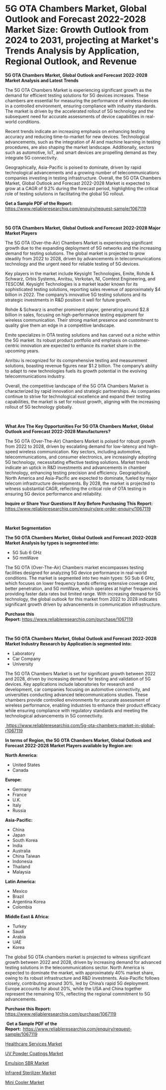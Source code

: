 <p><h1>5G OTA Chambers Market, Global Outlook and Forecast 2022-2028 Market Size: Growth Outlook from 2024 to 2031, projecting at Market's Trends Analysis by Application, Regional Outlook, and Revenue</h1></p><p><strong>5G OTA Chambers Market, Global Outlook and Forecast 2022-2028 Market Analysis and Latest Trends</strong></p>
<p><p>The 5G OTA Chambers Market is experiencing significant growth as the demand for efficient testing solutions for 5G devices increases. These chambers are essential for measuring the performance of wireless devices in a controlled environment, ensuring compliance with industry standards. The market is driven by the accelerated rollout of 5G technology and the subsequent need for accurate assessments of device capabilities in real-world conditions. </p><p>Recent trends indicate an increasing emphasis on enhancing testing accuracy and reducing time-to-market for new devices. Technological advancements, such as the integration of AI and machine learning in testing procedures, are also shaping the market landscape. Additionally, sectors such as automotive, IoT, and smart devices are propelling demand as they integrate 5G connectivity. </p><p>Geographically, Asia-Pacific is poised to dominate, driven by rapid technological advancements and a growing number of telecommunications companies investing in testing infrastructure. Overall, the 5G OTA Chambers Market, Global Outlook and Forecast 2022-2028 Market is expected to grow at a CAGR of 9.2% during the forecast period, highlighting the critical role of testing solutions in facilitating the global 5G rollout.</p></p>
<p><strong>Get a Sample PDF of the Report:&nbsp;</strong> <a href="https://www.reliableresearchiq.com/enquiry/request-sample/1067119">https://www.reliableresearchiq.com/enquiry/request-sample/1067119</a></p>
<p>&nbsp;</p>
<p><strong>5G OTA Chambers Market, Global Outlook and Forecast 2022-2028 Major Market Players</strong></p>
<p><p>The 5G OTA (Over-the-Air) Chambers Market is experiencing significant growth due to the expanding deployment of 5G networks and the increasing demand for testing solutions. The global market is projected to grow steadily from 2022 to 2028, driven by advancements in telecommunications technology and the urgent need for reliable testing of 5G devices.</p><p>Key players in the market include Keysight Technologies, Emite, Rohde & Schwarz, Orbis Systems, Anritsu, Verkotan, NI, Comtest Engineering, and TESCOM. Keysight Technologies is a market leader known for its sophisticated testing solutions, reporting sales revenue of approximately $4 billion in 2022. The company’s innovative 5G testing solutions and its strategic investments in R&D position it well for future growth.</p><p>Rohde & Schwarz is another prominent player, generating around $2.8 billion in sales, focusing on high-performance testing equipment for wireless communication. Their strong market presence and commitment to quality give them an edge in a competitive landscape.</p><p>Emite specializes in OTA testing solutions and has carved out a niche within the 5G market. Its robust product portfolio and emphasis on customer-centric innovation are expected to enhance its market share in the upcoming years.</p><p>Anritsu is recognized for its comprehensive testing and measurement solutions, boasting revenue figures near $1.2 billion. The company’s ability to adapt to new technologies fuels its growth potential in the evolving telecommunications industry.</p><p>Overall, the competitive landscape of the 5G OTA Chambers Market is characterized by rapid innovation and strategic partnerships. As companies continue to strive for technological excellence and expand their testing capabilities, the market is set for robust growth, aligning with the increasing rollout of 5G technology globally.</p></p>
<p>&nbsp;</p>
<p><strong>What Are The Key Opportunities For 5G OTA Chambers Market, Global Outlook and Forecast 2022-2028 Manufacturers?</strong></p>
<p><p>The 5G OTA (Over-The-Air) Chambers Market is poised for robust growth from 2022 to 2028, driven by escalating demand for low-latency and high-speed wireless communication. Key sectors, including automotive, telecommunications, and consumer electronics, are increasingly adopting 5G technology, necessitating effective testing solutions. Market trends indicate an uptick in R&D investments and advancements in chamber technology, enhancing testing precision and efficiency. Geographically, North America and Asia-Pacific are expected to dominate, fueled by major telecom infrastructure developments. By 2028, the market is projected to witness substantial CAGR, reflecting the critical role of OTA testing in ensuring 5G device performance and reliability.</p></p>
<p><strong>Inquire or Share Your Questions If Any Before Purchasing This Report:</strong> <a href="https://www.reliableresearchiq.com/enquiry/pre-order-enquiry/1067119">https://www.reliableresearchiq.com/enquiry/pre-order-enquiry/1067119</a></p>
<p>&nbsp;</p>
<p><strong>Market Segmentation</strong></p>
<p><strong>The 5G OTA Chambers Market, Global Outlook and Forecast 2022-2028 Market Analysis by types is segmented into:</strong></p>
<p><ul><li>5G Sub 6 GHz</li><li>5G mmWave</li></ul></p>
<p><p>The 5G OTA (Over-The-Air) Chambers market encompasses testing facilities designed for analyzing 5G device performance in real-world conditions. The market is segmented into two main types: 5G Sub 6 GHz, which focuses on lower frequency bands offering extensive coverage and better penetration, and 5G mmWave, which operates at higher frequencies providing faster data rates but limited range. With increasing demand for 5G technology, the global outlook for this market from 2022 to 2028 indicates significant growth driven by advancements in communication infrastructure.</p></p>
<p><strong>Purchase this Report:&nbsp;</strong><a href="https://www.reliableresearchiq.com/purchase/1067119">https://www.reliableresearchiq.com/purchase/1067119</a></p>
<p>&nbsp;</p>
<p><strong>The 5G OTA Chambers Market, Global Outlook and Forecast 2022-2028 Market Industry Research by Application is segmented into:</strong></p>
<p><ul><li>Laboratory</li><li>Car Company</li><li>University</li></ul></p>
<p><p>The 5G OTA Chambers Market is set for significant growth between 2022 and 2028, driven by increasing demand for testing and validation of 5G devices. Key applications include laboratories for research and development, car companies focusing on automotive connectivity, and universities conducting advanced telecommunications studies. These chambers provide controlled environments for accurate assessment of wireless performance, enabling industries to enhance their product efficacy while ensuring compliance with regulatory standards and meeting the technological advancements in 5G connectivity.</p></p>
<p><a href="https://www.reliableresearchiq.com/5g-ota-chambers-market-in-global-r1067119">&nbsp;https://www.reliableresearchiq.com/5g-ota-chambers-market-in-global-r1067119</a></p>
<p><strong>In terms of Region, the 5G OTA Chambers Market, Global Outlook and Forecast 2022-2028 Market Players available by Region are:</strong></p>
<p>
    <p> <strong> North America: </strong>
        <ul>
            <li>United States</li>
            <li>Canada</li>
        </ul>
        </p> 
    <p> <strong> Europe: </strong>
        <ul>
            <li>Germany</li>
            <li>France</li>
            <li>U.K.</li>
            <li>Italy</li>
            <li>Russia</li>
        </ul>
        </p> 
    <p> <strong> Asia-Pacific: </strong>
        <ul>
            <li>China</li>
            <li>Japan</li>
            <li>South Korea</li>
            <li>India</li>
            <li>Australia</li>
            <li>China Taiwan</li>
            <li>Indonesia</li>
            <li>Thailand</li>
            <li>Malaysia</li>
        </ul>
        </p> 
    <p> <strong> Latin America: </strong>
        <ul>
            <li>Mexico</li>
            <li>Brazil</li>
            <li>Argentina Korea</li>
            <li>Colombia</li>
        </ul>
        </p> 
    <p> <strong> Middle East & Africa: </strong>
        <ul>
            <li>Turkey</li>
            <li>Saudi</li>
            <li>Arabia</li>
            <li>UAE</li>
            <li>Korea</li>
        </ul>
    </p>
    </p>
<p><p>The global 5G OTA chambers market is projected to witness significant growth between 2022 and 2028, driven by increasing demand for advanced testing solutions in the telecommunications sector. North America is expected to dominate the market, with approximately 40% market share, owing to its robust infrastructure and R&D investments. Asia-Pacific follows closely, contributing around 30%, led by China’s rapid 5G deployment. Europe accounts for about 20%, while the USA and China together represent the remaining 10%, reflecting the regional commitment to 5G advancements.</p></p>
<p><strong>Purchase this Report: </strong><a href="https://www.reliableresearchiq.com/purchase/1067119">https://www.reliableresearchiq.com/purchase/1067119</a></p>
<p>&nbsp;<strong>Get a Sample PDF of the Report:&nbsp;&nbsp;</strong><a href="https://www.reliableresearchiq.com/enquiry/request-sample/1067119">https://www.reliableresearchiq.com/enquiry/request-sample/1067119</a></p>
<p><strong></strong></p>
<p><p><a href="https://www.linkedin.com/pulse/global-healthcare-services-market-trends-forecasts-strategic-45jac?trackingId=KYeqpOTBSA2Wsf20v%2ByzMA%3D%3D">Healthcare Services Market</a></p><p><a href="https://www.linkedin.com/pulse/uv-powder-coatings-market-report-product-type-woodpaperplasticsmetalfiber-hvzzf?trackingId=9%2B0W39kNQjCIL8n1IHdzKw%3D%3D">UV Powder Coatings Market</a></p><p><a href="https://www.linkedin.com/pulse/global-emulsion-sbr-market-opportunities-challenges2024-2031-qmr7f?trackingId=hNusb2gTRHKV9906SVLuKw%3D%3D">Emulsion SBR Market</a></p><p><a href="https://www.linkedin.com/pulse/strategic-insights-global-infrared-sterilizer-market-yradc?trackingId=dlZDgT%2F1SXSe6ftePcBH3g%3D%3D">Infrared Sterilizer Market</a></p><p><a href="https://www.linkedin.com/pulse/mini-cooler-market-research-report-exploring-size-revenue-dtvvc?trackingId=gZ48tkIJQty%2Ba5BrhCFWPw%3D%3D">Mini Cooler Market</a></p></p>